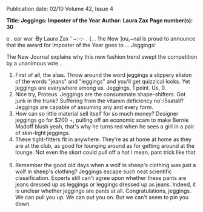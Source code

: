 Publication date: 02/10
Volume 42, Issue 4

**Title: Jeggings: Imposter of the Year**
**Author: Laura Zax**
**Page number(s): 30**

e . ear war 
·By Laura Zax 
' 
~:-:-
. {. . 
1he New ]ou,~nal is proud to announce that the award for Imposter of the Year goes to ... 
Jeggings! 

The New Journal explains why this new fashion trend swept the competition by a unanimous vote . 


1. First of all, the alias. Throw around the word jeggings 
a slippery elision of the words "jeans" and "leggings" 
and you'll get 
quizzical looks. Yet jeggings are everywhere among us. Jeggings, 1 point. Us, 0. 
2. Nice try, Proteus. Jeggings are the consummate shape-shifters. Got junk in the trunk? Suffering from the vitamin deficiency 
no':l5satall? Jeggings are capable of assuming any and every form. 
3. How can so little material sell itself for so much money? Designer jeggings go for $200 +, pulling off an economic scam to 
make Bernie Madoff blush 
yeah, that's why he turns red when he sees a girl in a pair of skin-tight jeggings. 
4. These tight-fitters fit in anywhere. They're as at home at home as they are at the club, as good for lounging around as for getting 
around at the lounge. Not even the skort could pull off a hat 
I mean, pant 
trick like that . 
5. Remember the good old days when a wolf in sheep's clothing was just a wolf in sheep's clothing? Jeggings escape such neat 
scientific classification. Experts still can't agree upon whether these pants are jeans dressed up as leggings or leggings dressed up as 
jeans. Indeed, it is unclear whether jeggings are pants at all. 
Congratulations, jeggings. We can pull you up. We can put you on. But we can't seem to pin you down.